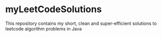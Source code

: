 # myLeetCodeSolutions
This repository contains my short, clean and super-efficient solutions to leetcode algorithm problems in Java
